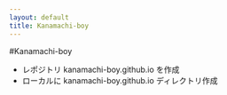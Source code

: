 ```yaml
---
layout: default
title: Kanamachi-boy
---
```

#Kanamachi-boy

* レポジトリ kanamachi-boy.github.io を作成
* ローカルに kanamachi-boy.github.io ディレクトリ作成

